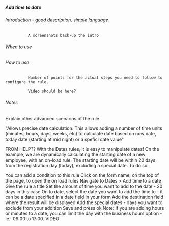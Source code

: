 ##### Add time to date
###### Introduction - good description, simple language 
              A screenshots back-up the intro

###### When to use 


###### How to use
              Number of points for the actual steps you need to follow to configure the rule.
    
              Video should be here?   

###### Notes
Explain other advanced scenarios of the rule


"Allows precise date calculation. This allows adding a number of time units (minutes, hours, days, weeks, etc) to calculate date based on now date, today date (starting at mid night) or a spefici date value"		

FROM HELP??
With the Dates rules, it is easy to manipulate dates! On the example, we are dynamically calculating the starting date of a new employee, with an on-load rule. The starting date will be within 20 days from the registration day (today), excluding a special date. To do so:

You can add a condition to this rule
Click on the form name, on the top of the page, to open the on load rules
Navigate to Dates > Add time to a date
Give the rule a title
Set the amount of time you want to add to the date - 20 days in this case
On to date, select the date you want to add the time to - it can be a date specified in a date field in your form
Add the destination field where the result will be displayed
Add the special dates - days you want to exclude from your addition
Save and press ok
Note: If you are adding hours or minutes to a date, you can limit the day with the business hours option - ie.: 09:00 to 17:00.
VIDEO 

